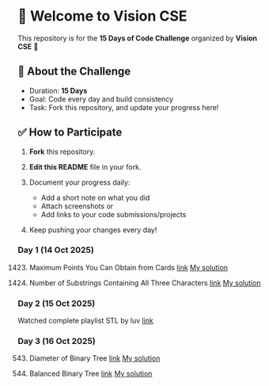 # 👋 Welcome to Vision CSE  

This repository is for the **15 Days of Code Challenge** organized by **Vision CSE** 🚀  

## 📌 About the Challenge
- Duration: **15 Days**
- Goal: Code every day and build consistency  
- Task: Fork this repository, and update your progress here!  

## ✅ How to Participate
1. **Fork** this repository.  
2. **Edit this README** file in your fork.  
3. Document your progress daily:  
   - Add a short note on what you did  
   - Attach screenshots or  
   - Add links to your code submissions/projects  

4. Keep pushing your changes every day!  

### Day 1 (14 Oct 2025)
   
   1423. Maximum Points You Can Obtain from Cards [link](https://leetcode.com/problems/maximum-points-you-can-obtain-from-cards/) [My solution](https://leetcode.com/problems/maximum-points-you-can-obtain-from-cards/submissions/1800666954/)

   1358. Number of Substrings Containing All Three Characters [link](https://leetcode.com/problems/number-of-substrings-containing-all-three-characters/description/) [My solution](https://leetcode.com/problems/number-of-substrings-containing-all-three-characters/submissions/1800671752)
   
### Day 2 (15 Oct 2025)

   Watched complete playlist STL by luv [link](https://www.youtube.com/playlist?list=PLauivoElc3gh3RCiQA82MDI-gJfXQQVnn)

### Day 3 (16 Oct 2025)

   543. Diameter of Binary Tree [link](https://leetcode.com/problems/diameter-of-binary-tree/description/) [My solution](https://leetcode.com/problems/diameter-of-binary-tree/submissions/1803681414)

   110. Balanced Binary Tree [link](https://leetcode.com/problems/balanced-binary-tree/description/) [My solution](https://leetcode.com/problems/balanced-binary-tree/submissions/1803682191)
